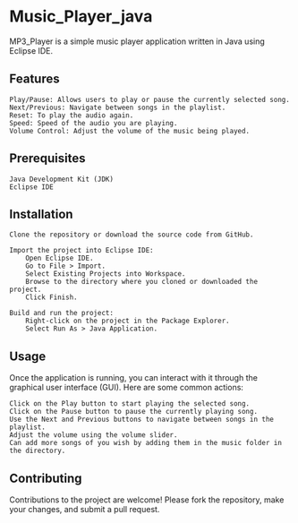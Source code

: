 # Music_Player_java
MP3_Player is a simple music player application written in Java using Eclipse IDE.
## Features

    Play/Pause: Allows users to play or pause the currently selected song.
    Next/Previous: Navigate between songs in the playlist.
    Reset: To play the audio again.
    Speed: Speed of the audio you are playing. 
    Volume Control: Adjust the volume of the music being played.

## Prerequisites

    Java Development Kit (JDK)
    Eclipse IDE

## Installation

    Clone the repository or download the source code from GitHub.

    Import the project into Eclipse IDE:
        Open Eclipse IDE.
        Go to File > Import.
        Select Existing Projects into Workspace.
        Browse to the directory where you cloned or downloaded the project.
        Click Finish.

    Build and run the project:
        Right-click on the project in the Package Explorer.
        Select Run As > Java Application.
## Usage

Once the application is running, you can interact with it through the graphical user interface (GUI). Here are some common actions:

    Click on the Play button to start playing the selected song.
    Click on the Pause button to pause the currently playing song.
    Use the Next and Previous buttons to navigate between songs in the playlist.
    Adjust the volume using the volume slider.
    Can add more songs of you wish by adding them in the music folder in the directory.

## Contributing

Contributions to the project are welcome! Please fork the repository, make your changes, and submit a pull request.
